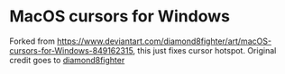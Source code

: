 # MacOS cursors for Windows
Forked from https://www.deviantart.com/diamond8fighter/art/macOS-cursors-for-Windows-849162315, this just fixes cursor hotspot. Original credit goes to [diamond8fighter]("https://www.deviantart.com/diamond8fighter")
